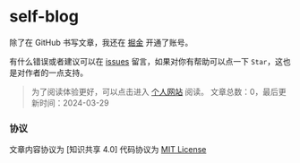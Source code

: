 # self-blog

除了在 GitHub 书写文章，我还在 [掘金](https://juejin.im/user/1433418893129550) 开通了账号。

有什么错误或者建议可以在 [issues](https://github.com/Notexistboy/self-blog/issues) 留言，如果对你有帮助可以点一下 `Star`，这也是对作者的一点支持。

> 为了阅读体验更好，可以点击进入 [个人网站](https://notexistboy.github.io/blogs/1) 阅读。
> 文章总数：0，最后更新时间：2024-03-29

### 协议

文章内容协议为 [知识共享 4.0] 代码协议为 [MIT License](/LICENSE)
